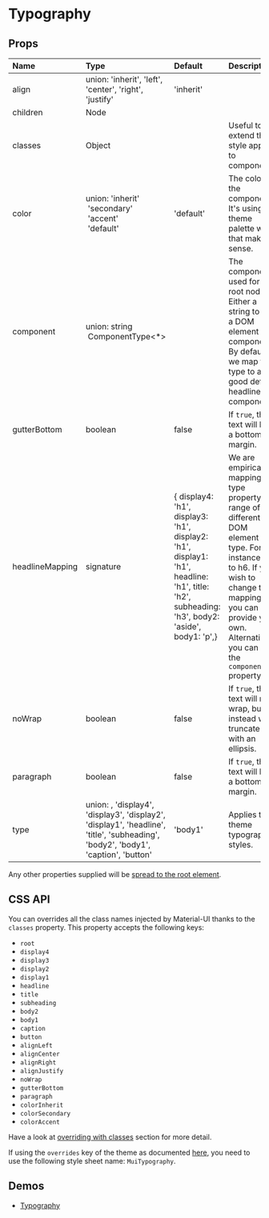 <!--- This documentation is automatically generated, do not try to edit it. -->

# Typography



## Props
| Name | Type | Default | Description |
|:-----|:-----|:--------|:------------|
| align | union:&nbsp;'inherit', 'left', 'center', 'right', 'justify'<br> | 'inherit' |  |
| children | Node |  |  |
| classes | Object |  | Useful to extend the style applied to components. |
| color | union:&nbsp;'inherit'<br>&nbsp;'secondary'<br>&nbsp;'accent'<br>&nbsp;'default'<br> | 'default' | The color of the component. It's using the theme palette when that makes sense. |
| component | union:&nbsp;string<br>&nbsp;ComponentType<*><br> |  | The component used for the root node. Either a string to use a DOM element or a component. By default we map the type to a good default headline component. |
| gutterBottom | boolean | false | If `true`, the text will have a bottom margin. |
| headlineMapping | signature | {  display4: 'h1',  display3: 'h1',  display2: 'h1',  display1: 'h1',  headline: 'h1',  title: 'h2',  subheading: 'h3',  body2: 'aside',  body1: 'p',} | We are empirically mapping the type property to a range of different DOM element type. For instance, h1 to h6. If you wish to change that mapping, you can provide your own. Alternatively, you can use the `component` property. |
| noWrap | boolean | false | If `true`, the text will not wrap, but instead will truncate with an ellipsis. |
| paragraph | boolean | false | If `true`, the text will have a bottom margin. |
| type | union:&nbsp;, 'display4', 'display3', 'display2', 'display1', 'headline', 'title', 'subheading', 'body2', 'body1', 'caption', 'button'<br> | 'body1' | Applies the theme typography styles. |

Any other properties supplied will be [spread to the root element](/customization/api#spread).

## CSS API

You can overrides all the class names injected by Material-UI thanks to the `classes` property.
This property accepts the following keys:
- `root`
- `display4`
- `display3`
- `display2`
- `display1`
- `headline`
- `title`
- `subheading`
- `body2`
- `body1`
- `caption`
- `button`
- `alignLeft`
- `alignCenter`
- `alignRight`
- `alignJustify`
- `noWrap`
- `gutterBottom`
- `paragraph`
- `colorInherit`
- `colorSecondary`
- `colorAccent`

Have a look at [overriding with classes](/customization/overrides#overriding-with-classes)
section for more detail.

If using the `overrides` key of the theme as documented
[here](/customization/themes#customizing-all-instances-of-a-component-type),
you need to use the following style sheet name: `MuiTypography`.

## Demos

- [Typography](/style/typography)

